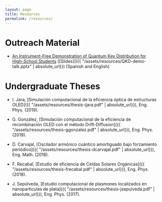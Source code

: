 ```yaml
---
layout: page
title: Resources
permalink: /resources/
---
```



# Outreach Material

- [An Instrument-Free Demonstration of Quantum Key Distribution for High-School Students](https://arxiv.org/abs/1904.10537) [[Slides]]({{ "/assets/resources/QKD-demo-talk.pptx" | absolute_url}})
(Spanish and English)  




# Undergraduate Theses


- I. Jara, [Simulación computacional de la eficiencia óptica de estructuras OLED]({{ "/assets/resources/thesis-ijara.pdf" | absolute_url}}), Eng. Phys. (2019).

- G. González, [Simulación computacional de la eficiencia de recombinación OLED con el método Drift-Diffusion]({{ "/assets/resources/thesis-ggonzalez.pdf" | absolute_url}}), Eng. Phys. (2019).

- D. Carvajal, [Oscilador armónico cuántico amortiguado bajo forzamiento periódico]({{ "/assets/resources/thesis-dcarvajal.pdf" | absolute_url}}), Eng. Math. (2018).

- F. Recabal, [Estudio de eficiencia de Celdas Solares Orgánicas]({{ "/assets/resources/thesis-frecabal.pdf" | absolute_url}}), Eng. Phys. (2018).

- J. Sepúlveda, [Estudio computacional de plasmones localizados en nanoparticulas de plata]({{ "/assets/resources/thesis-jsepulveda.pdf" | absolute_url}}), Eng. Phys. (2017).
 
